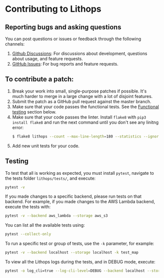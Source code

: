 Contributing to Lithops
===================

Reporting bugs and asking questions
-----------------------------------

You can post questions or issues or feedback through the following channels:

1. [Github Discussions](https://github.com/lithops-cloud/lithops/discussions): For discussions about development, questions about usage, and feature requests.
2. [GitHub Issues](https://github.com/lithops-cloud/lithops/issues): For bug reports and feature requests.


To contribute a patch:
----------------------

1. Break your work into small, single-purpose patches if possible. It's much
   harder to merge in a large change with a lot of disjoint features.
2. Submit the patch as a GitHub pull request against the master branch.
3. Make sure that your code passes the functional tests. See the [Functional testing](#functional-testing) section below.
4. Make sure that your code passes the linter. Install `flake8` with `pip3 install flake8` and run the next command until you don't see any linitng error:
   ```bash
   $ flake8 lithops --count --max-line-length=180 --statistics --ignore W605
   ``` 
6. Add new unit tests for your code.


Testing
-------

To test that all is working as expected, you must install `pytest`, navigate to the tests folder `lithops/tests/`, and execute:
```bash
pytest -v
```

If you made changes to a specific backend, please run tests on that backend.
For example, if you made changes to the AWS Lambda backend, execute the tests with:
```bash
pytest -v --backend aws_lambda --storage aws_s3
```

You can list all the available tests using:
```bash
pytest --collect-only
```

To run a specific test or group of tests, use the `-k` parameter, for example:
```bash
pytest -v --backend localhost --storage localhost -k test_map
```

To view all the Lithops logs during the tests, and in DEBUG mode, execute:
```bash
pytest -o log_cli=true --log-cli-level=DEBUG --backend localhost --storage localhost
```
